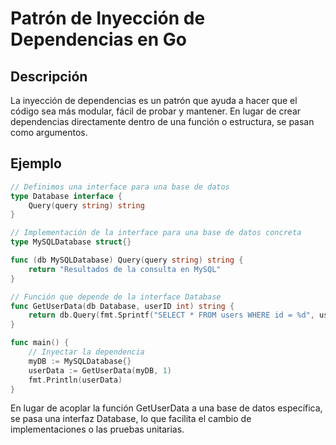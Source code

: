 # Patrón de Inyección de Dependencias en Go

## Descripción
La inyección de dependencias es un patrón que ayuda a hacer que el código sea más modular, fácil de probar y mantener. En lugar de crear dependencias directamente dentro de una función o estructura, se pasan como argumentos.

## Ejemplo
```go
// Definimos una interface para una base de datos
type Database interface {
    Query(query string) string
}

// Implementación de la interface para una base de datos concreta
type MySQLDatabase struct{}

func (db MySQLDatabase) Query(query string) string {
    return "Resultados de la consulta en MySQL"
}

// Función que depende de la interface Database
func GetUserData(db Database, userID int) string {
    return db.Query(fmt.Sprintf("SELECT * FROM users WHERE id = %d", userID))
}

func main() {
    // Inyectar la dependencia
    myDB := MySQLDatabase{}
    userData := GetUserData(myDB, 1)
    fmt.Println(userData)
}
```

En lugar de acoplar la función GetUserData a una base de datos específica, se pasa una interfaz Database, lo que facilita el cambio de implementaciones o las pruebas unitarias.
